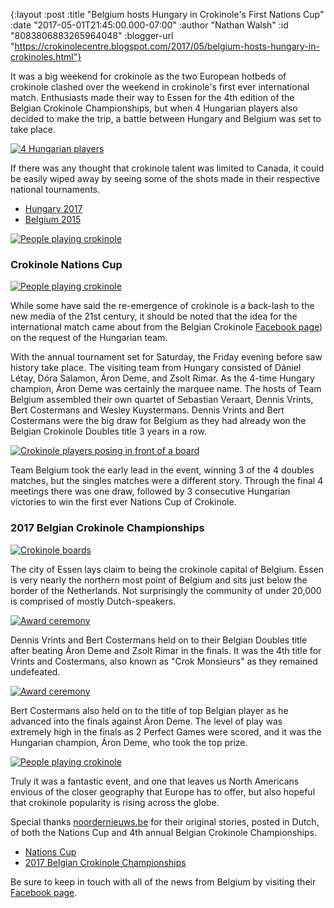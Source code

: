 {:layout :post
 :title "Belgium hosts Hungary in Crokinole's First Nations Cup"
 :date "2017-05-01T21:45:00.000-07:00"
 :author "Nathan Walsh"
 :id "8083806883265964048"
 :blogger-url "https://crokinolecentre.blogspot.com/2017/05/belgium-hosts-hungary-in-crokinoles.html"}

It was a big weekend for crokinole as the two European hotbeds of crokinole clashed over the weekend in crokinole's first ever international match. Enthusiasts made their way to Essen for the 4th edition of the Belgian Crokinole Championships, but when 4 Hungarian players also decided to make the trip, a battle between Hungary and Belgium was set to take place.

[![4 Hungarian players](/images/2017-05-01-belgium-hosts-hungary-in-crokinoles/P1000250.jpg)](/images/2017-05-01-belgium-hosts-hungary-in-crokinoles/P1000250.jpg)

If there was any thought that crokinole talent was limited to Canada, it could be easily wiped away by seeing some of the shots made in their respective national tournaments.

- [Hungary 2017](https://www.youtube.com/watch?v=Vg9olQli0CA)
- [Belgium 2015](https://www.youtube.com/watch?v=PQs8tsGvLLM)

[![People playing crokinole](/images/2017-05-01-belgium-hosts-hungary-in-crokinoles/P1000226.jpg)](/images/2017-05-01-belgium-hosts-hungary-in-crokinoles/P1000226.jpg)

### Crokinole Nations Cup

[![People playing crokinole](/images/2017-05-01-belgium-hosts-hungary-in-crokinoles/P1000232.jpg)](/images/2017-05-01-belgium-hosts-hungary-in-crokinoles/P1000232.jpg)

While some have said the re-emergence of crokinole is a back-lash to the new media of the 21st century, it should be noted that the idea for the international match came about from the Belgian Crokinole [Facebook page](https://www.facebook.com/BKcrokinole/)) on the request of the Hungarian team.

With the annual tournament set for Saturday, the Friday evening before saw history take place. The visiting team from Hungary consisted of Dániel Létay, Dóra Salamon, Áron Deme, and Zsolt Rimar. As the 4-time Hungary champion, Áron Deme was certainly the marquee name. The hosts of Team Belgium assembled their own quartet of Sebastian Veraart, Dennis Vrints, Bert Costermans and Wesley Kuystermans. Dennis Vrints and Bert Costermans were the big draw for Belgium as they had already won the Belgian Crokinole Doubles title 3 years in a row.

[![Crokinole players posing in front of a board](/images/2017-05-01-belgium-hosts-hungary-in-crokinoles/P1000256.jpg)](/images/2017-05-01-belgium-hosts-hungary-in-crokinoles/P1000256.jpg)

Team Belgium took the early lead in the event, winning 3 of the 4 doubles matches, but the singles matches were a different story. Through the final 4 meetings there was one draw, followed by 3 consecutive Hungarian victories to win the first ever Nations Cup of Crokinole.

### 2017 Belgian Crokinole Championships

[![Crokinole boards](/images/2017-05-01-belgium-hosts-hungary-in-crokinoles/P1000257.jpg)](/images/2017-05-01-belgium-hosts-hungary-in-crokinoles/P1000257.jpg)

The city of Essen lays claim to being the crokinole capital of Belgium. Essen is very nearly the northern most point of Belgium and sits just below the border of the Netherlands. Not surprisingly the community of under 20,000 is comprised of mostly Dutch-speakers.

[![Award ceremony](/images/2017-05-01-belgium-hosts-hungary-in-crokinoles/P1000305.jpg)](/images/2017-05-01-belgium-hosts-hungary-in-crokinoles/P1000305.jpg)

Dennis Vrints and Bert Costermans held on to their Belgian Doubles title after beating Áron Deme and Zsolt Rimar in the finals. It was the 4th title for Vrints and Costermans, also known as "Crok Monsieurs" as they remained undefeated.

[![Award ceremony](/images/2017-05-01-belgium-hosts-hungary-in-crokinoles/P1000294.jpg)](/images/2017-05-01-belgium-hosts-hungary-in-crokinoles/P1000294.jpg)

Bert Costermans also held on to the title of top Belgian player as he advanced into the finals against Áron Deme. The level of play was extremely high in the finals as 2 Perfect Games were scored, and it was the Hungarian champion, Áron Deme, who took the top prize.

[![People playing crokinole](/images/2017-05-01-belgium-hosts-hungary-in-crokinoles/P1000281.jpg)](/images/2017-05-01-belgium-hosts-hungary-in-crokinoles/P1000281.jpg)

Truly it was a fantastic event, and one that leaves us North Americans envious of the closer geography that Europe has to offer, but also hopeful that crokinole popularity is rising across the globe.


Special thanks [noordernieuws.be](http://noordernieuws.be/) for their original stories, posted in Dutch, of both the Nations Cup and 4th annual Belgian Crokinole Championships.

- [Nations Cup](http://www.noordernieuws.be/hongaars-crokinoleteam-verslaat-belgie-op-vooravond-bk-crokinole/)
- [2017 Belgian Crokinole Championships](http://www.noordernieuws.be/bk-cronikole-2017/)

Be sure to keep in touch with all of the news from Belgium by visiting their [Facebook page](https://www.facebook.com/BKcrokinole/).
